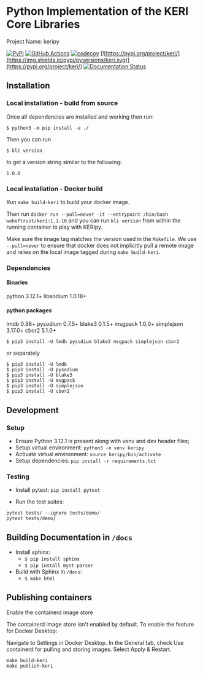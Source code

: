 # Python Implementation of the KERI Core Libraries

Project Name:  keripy

[![PyPi](https://img.shields.io/pypi/v/keri.svg)](https://pypi.org/project/keri/)
[![GitHub Actions](https://github.com/webOfTrust/keripy/actions/workflows/python-app-ci.yml/badge.svg)](https://github.com/WebOfTrust/keripy/actions)
[![codecov](https://codecov.io/gh/WebOfTrust/keripy/branch/main/graph/badge.svg?token=FR5CB2TPYG)](https://codecov.io/gh/WebOfTrust/keripy)
[![https://pypi.org/project/keri/](https://img.shields.io/pypi/pyversions/keri.svg)](https://pypi.org/project/keri/)
[![Documentation Status](https://readthedocs.org/projects/keripy/badge/?version=latest)](https://keripy.readthedocs.io/en/latest/?badge=latest)

## Installation

### Local installation - build from source
Once all dependencies are installed and working then run:

`$ python3 -m pip install -e ./`

Then you can run 

`$ kli version` 

to get a version string similar to the following: 

`1.0.0`

### Local installation - Docker build
Run `make build-keri` to build your docker image.

Then run `docker run --pull=never -it --entrypoint /bin/bash weboftrust/keri:1.1.10` and you can run `kli version` from within the running container to play with KERIpy.

Make sure the image tag matches the version used in the `Makefile`.
We use `--pull=never` to ensure that docker does not implicitly pull a remote image and relies on the local image tagged during `make build-keri`.

### Dependencies
#### Binaries

python 3.12.1+
libsodium 1.0.18+


#### python packages
lmdb 0.98+
pysodium 0.7.5+
blake3 0.1.5+
msgpack 1.0.0+
simplejson 3.17.0+
cbor2 5.1.0+


```shell
$ pip3 install -U lmdb pysodium blake3 msgpack simplejson cbor2
```

or separately

```shell
$ pip3 install -U lmdb
$ pip3 install -U pysodium
$ pip3 install -U blake3
$ pip3 install -U msgpack
$ pip3 install -U simplejson
$ pip3 install -U cbor2
```


## Development

### Setup
* Ensure Python 3.12.1 is present along with venv and dev header files;
* Setup virtual environment: `python3 -m venv keripy`
* Activate virtual environment: `source keripy/bin/activate`
* Setup dependencies: `pip install -r requirements.txt`

### Testing
* Install pytest: `pip install pytest`

* Run the test suites:

```shell
pytest tests/ --ignore tests/demo/
pytest tests/demo/
```

## Building Documentation in `/docs`
* Install sphinx: 
  * `$ pip install sphinx`
  * `$ pip install myst-parser`
* Build with Sphinx in `/docs`: 
  * `$ make html`

## Publishing containers

Enable the containerd image store

The containerd image store isn't enabled by default. To enable the feature for Docker Desktop:

Navigate to Settings in Docker Desktop.
In the General tab, check Use containerd for pulling and storing images.
Select Apply & Restart.

```angular2html
make build-keri
make publish-keri
```